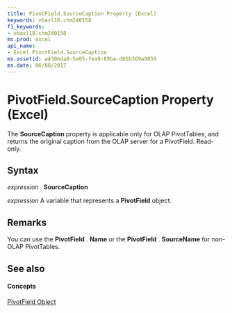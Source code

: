 ```yaml
---
title: PivotField.SourceCaption Property (Excel)
keywords: vbaxl10.chm240158
f1_keywords:
- vbaxl10.chm240158
ms.prod: excel
api_name:
- Excel.PivotField.SourceCaption
ms.assetid: a430eda8-5e05-fea9-69ba-d05b369a9859
ms.date: 06/08/2017
---
```



# PivotField.SourceCaption Property (Excel)

The **SourceCaption** property is applicable only for OLAP PivotTables, and returns the original caption from the OLAP server for a PivotField. Read-only.


## Syntax

 _expression_ . **SourceCaption**

 _expression_ A variable that represents a **PivotField** object.


## Remarks

 You can use the **PivotField** . **Name** or the **PivotField** . **SourceName** for non-OLAP PivotTables.


## See also


#### Concepts


[PivotField Object](pivotfield-object-excel.md)

